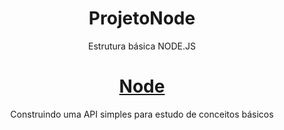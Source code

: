 <h1 align = "center">ProjetoNode</h1>
<p align="center">Estrutura básica NODE.JS </p>
<h1 align="center">
    <a href="https://nodejs.org/en/">Node</a>
</h1>
<p align="center">Construindo uma API simples para estudo de conceitos básicos</p>
